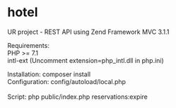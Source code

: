 # hotel
UR project - REST API using Zend Framework MVC 3.1.1

Requirements: <br>
PHP >= 7.1 <br>
intl-ext (Uncomment  extension=php_intl.dll in php.ini) <br>

Installation: composer install <br>
Configuration: config/autoload/local.php <br> <br>
Script: php public/index.php reservations:expire


